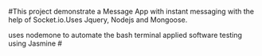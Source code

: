 #This project demonstrate a Message App with instant messaging with the help of Socket.io.Uses Jquery, Nodejs and Mongoose.

uses nodemone to automate the bash terminal 
 applied software testing using Jasmine #